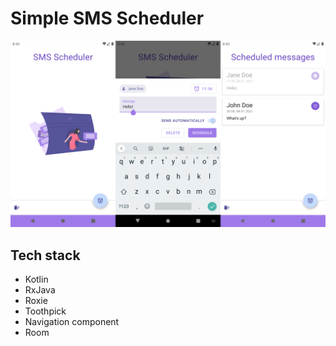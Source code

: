 # Simple SMS Scheduler

![Simple SMS Scheduler](/screenshots/simple-sms-scheduler.png)

## Tech stack

- Kotlin
- RxJava
- Roxie
- Toothpick
- Navigation component
- Room